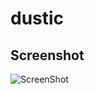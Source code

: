 # dustic

## Screenshot

![ScreenShot](https://raw.github.com/dnsghd49/dustic/blob/main/assets/image/Capture.PNG)
